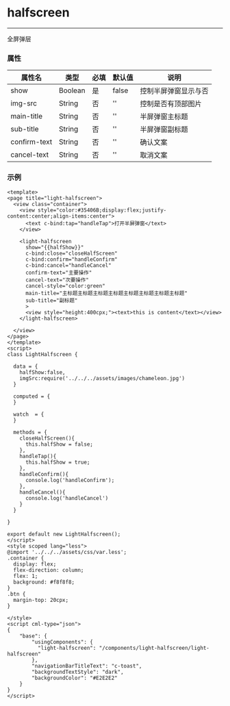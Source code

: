 # halfscreen

-------

全屏弹层

### 属性



| 属性名       | 类型    | 必填 | 默认值 | 说明                 |
| ------------ | ------- | ---- | ------ | -------------------- |
| show         | Boolean | 是   | false  | 控制半屏弹窗显示与否 |
| img-src      | String  | 否   | ''     | 控制是否有顶部图片   |
| main-title   | String  | 否   | ''     | 半屏弹窗主标题       |
| sub-title    | String  | 否   | ''     | 半屏弹窗副标题       |
| confirm-text | String  | 否   | ''     | 确认文案             |
| cancel-text  | String  | 否   | ''     | 取消文案             |

### 示例

```vue
<template>
<page title="light-halfscreen">
  <view class="container">
    <view style="color:#35406B;display:flex;justify-content:center;align-items:center">
      <text c-bind:tap="handleTap">打开半屏弹窗</text>
    </view>

    <light-halfscreen 
      show="{{halfShow}}" 
      c-bind:close="closeHalfScreen"
      c-bind:confirm="handleConfirm"
      c-bind:cancel="handleCancel"
      confirm-text="主要操作"
      cancel-text="次要操作"
      cancel-style="color:green"
      main-title="主标题主标题主标题主标题主标题主标题主标题主标题"
      sub-title="副标题"
      >
      <view style="height:400cpx;"><text>this is content</text></view>
    </light-halfscreen>

  </view>
</page>
</template>
<script>
class LightHalfscreen {

  data = {
    halfShow:false,
    imgSrc:require('../../../assets/images/chameleon.jpg')
  }

  computed = {
  }

  watch  = {
  }

  methods = {
    closeHalfScreen(){
      this.halfShow = false;
    },
    handleTap(){
      this.halfShow = true;
    },
    handleConfirm(){
      console.log('handleConfirm');
    },
    handleCancel(){
      console.log('handleCancel')
    }
  }

}

export default new LightHalfscreen();
</script>
<style scoped lang="less">
@import '../../../assets/css/var.less';
.container {
  display: flex;
  flex-direction: column;
  flex: 1;
  background: #f8f8f8;
}
.btn {
  margin-top: 20cpx;
}

</style>
<script cml-type="json">
{
    "base": {
        "usingComponents": {
          "light-halfscreen": "/components/light-halfscreen/light-halfscreen"
        },
        "navigationBarTitleText": "c-toast",
        "backgroundTextStyle": "dark",
        "backgroundColor": "#E2E2E2"
    }
}
</script>

```